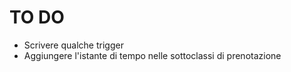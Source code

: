 # TO DO
  + Scrivere qualche trigger
  + Aggiungere l'istante di tempo nelle sottoclassi di prenotazione
